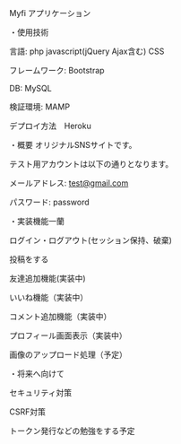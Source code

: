 Myfi アプリケーション


・使用技術

言語: php javascript(jQuery Ajax含む) CSS 

フレームワーク: Bootstrap

DB: MySQL

検証環境: MAMP

デプロイ方法　Heroku


・概要
オリジナルSNSサイトです。

テスト用アカウントは以下の通りとなります。　

メールアドレス: test@gmail.com

パスワード: password


・実装機能一蘭

ログイン・ログアウト(セッション保持、破棄)

投稿をする

友達追加機能(実装中)

いいね機能（実装中）

コメント追加機能（実装中）

プロフィール画面表示（実装中）

画像のアップロード処理（予定）


・将来へ向けて

セキュリティ対策

CSRF対策

トークン発行などの勉強をする予定
